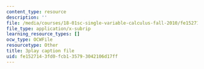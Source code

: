 ```yaml
---
content_type: resource
description: ''
file: /media/courses/18-01sc-single-variable-calculus-fall-2010/fe1527143fd0fcb135793042106d17ff_er_tQOBgo-I.srt
file_type: application/x-subrip
learning_resource_types: []
ocw_type: OCWFile
resourcetype: Other
title: 3play caption file
uid: fe152714-3fd0-fcb1-3579-3042106d17ff
---
```

